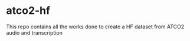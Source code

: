 # atco2-hf
This repo contains all the works done to create a HF dataset from ATCO2 audio and transcription

